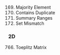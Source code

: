 169. Majority Element
217. Contains Duplicate
228. Summary Ranges
645. Set Mismatch


### 2D 
766. Toeplitz Matrix